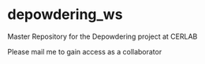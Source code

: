 # depowdering_ws

Master Repository for the Depowdering project at CERLAB

Please mail me to gain access as a collaborator